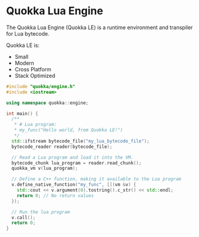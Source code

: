 Quokka Lua Engine
====

The Quokka Lua Engine (Quokka LE) is a runtime environment and transpiler for Lua bytecode.  

Quokka LE is:
- Small
- Modern
- Cross Platform
- Stack Optimized

```cpp
#include "quokka/engine.h"
#include <iostream>

using namespace quokka::engine;

int main() {
  /**
   * # Lua program: 
   * my_func("Hello world, from Quokka LE!")
   */
  std::ifstream bytecode_file("my_lua_bytecode_file");
  bytecode_reader reader(bytecode_file);

  // Read a Lua program and load it into the VM.
  bytecode_chunk lua_program = reader.read_chunk();
  quokka_vm v(lua_program);

  // Define a C++ function, making it available to the Lua program
  v.define_native_function("my_func", [](vm &v) {
    std::cout << v.argument(0).tostring().c_str() << std::endl;
    return 0; // No return values
  });

  // Run the lua program
  v.call();
  return 0;
}
```
